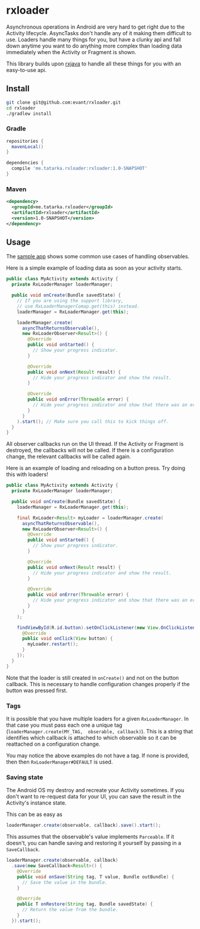 rxloader
========
Asynchronous operations in Android are very hard to get right due to the
Activity lifecycle. AsyncTasks don't handle any of it making them difficult to
use. Loaders handle many things for you, but have a clunky api and fall down
anytime you want to do anything more complex than loading data immediately when
the Activity or Fragment is shown.

This library builds upon [rxjava](https://github.com/Netflix/RxJava) to handle
all these things for you with an easy-to-use api.

Install
-------
```bash
git clone git@github.com:evant/rxloader.git
cd rxloader
./gradlew install
```

### Gradle
```groovy
repositories {
  mavenLocal()
}

dependencies {
  compile 'me.tatarka.rxloader:rxloader:1.0-SNAPSHOT'
}
```

### Maven
```xml
<dependency>
  <groupId>me.tatarka.rxloader</groupId>
  <artifactId>rxloader</artifactId>
  <version>1.0-SNAPSHOT</version>
</dependency>
```

Usage
-----
The [sample app](https://github.com/evant/rxloader/blob/master/sample/src/main/java/me/tatarka/rxloader/sample/MainActivity.java)
shows some common use cases of handling observables.

Here is a simple example of loading data as soon as your activity starts.
```java
public class MyActivity extends Activity {
  private RxLoaderManager loaderManager;

  public void onCreate(Bundle savedState) {
    // If you are using the support library, 
    // use RxLoaderManagerComap.get(this) instead.
    loaderManager = RxLoaderManager.get(this);

    loaderManager.create(
      asyncThatReturnsObservable(),
      new RxLoaderObserver<Result>() {
        @Override
        public void onStarted() {
          // Show your progress indicator.
        }

        @Override
        public void onNext(Result result) {
          // Hide your progress indicator and show the result.
        }

        @Override
        public void onError(Throwable error) {
          // Hide your progress indicator and show that there was an error.
        }
      }
    ).start(); // Make sure you call this to kick things off.
  }
}
```

All observer callbacks run on the UI thread. If the Activity or Fragment is
destroyed, the callbacks will not be called. If there is a configuration change,
the relevant callbacks will be called again.

Here is an example of loading and reloading on a button press. Try doing this
with loaders!

```java
public class MyActivity extends Activity {
  private RxLoaderManager loaderManager;

  public void onCreate(Bundle savedState) {
    loaderManager = RxLoaderManager.get(this);

    final RxLoader<Result> myLoader = loaderManager.create(
      asyncThatReturnsObservable(),
      new RxLoaderObserver<Result>() {
        @Override
        public void onStarted() {
          // Show your progress indicator.
        }

        @Override
        public void onNext(Result result) {
          // Hide your progress indicator and show the result.
        }

        @Override
        public void onError(Throwable error) {
          // Hide your progress indicator and show that there was an error.
        }
      }
    );

    findViewById(R.id.button).setOnClickListener(new View.OnClickListener() {
      @Override
      public void onClick(View button) {
        myLoader.restart();
      }
    });
  }
}
```

Note that the loader is still created in `onCreate()` and not on the button
callback. This is necessary to handle configuration changes properly if the
button was pressed first.

### Tags
It is possible that you have multiple loaders for a given `RxLoaderManager`. In
that case you must pass each one a unique tag (`loaderManager.create(MY_TAG, 
obserable, callback)`).
This is a string that identifies which callback is attached to which observable
so it can be reattached on a configuration change.

You may notice the above examples do not have a tag. If none is provided, then
then `RxLoaderManager#DEFAULT` is used.

### Saving state
The Android OS my destroy and recreate your Activity sometimes. If you don't
want to re-request data for your UI, you can save the result in the Activity's
instance state.

This can be as easy as
```java
loaderManager.create(observable, callback).save().start();
```

This assumes that the observable's value implements `Parceable`. If it doesn't,
you can handle saving and restoring it yourself by passing in a `SaveCallback`.
```java
loaderManager.create(observable, callback)
  .save(new SaveCallback<Result>() {
    @Override
    public void onSave(String tag, T value, Bundle outBundle) {
      // Save the value in the bundle.
    }

    @Override
    public T onRestore(String tag, Bundle savedState) {
      // Return the value from the bundle.
    }
  }).start();
```

